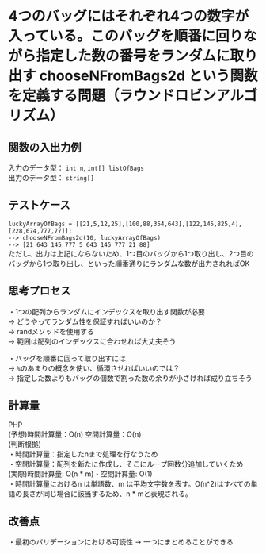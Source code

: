 # 4つのバッグにはそれぞれ4つの数字が入っている。このバッグを順番に回りながら指定した数の番号をランダムに取り出す chooseNFromBags2d という関数を定義する問題（ラウンドロビンアルゴリズム）

## 関数の入出力例
入力のデータ型： `int n`, `int[] listOfBags`<br>
出力のデータ型： `string[]`<br>

## テストケース
`luckyArrayOfBags = [[21,5,12,25],[100,88,354,643],[122,145,825,4],[228,674,777,77]];`<br>
`--> chooseNFromBags2d(10, luckyArrayOfBags)`<br>
`--> [21 643 145 777 5 643 145 777 21 88]`<br>
ただし、出力は上記にならないため、1つ目のバッグから1つ取り出し、2つ目のバッグから1つ取り出し、といった順番通りにランダムな数が出力されればOK<br>

## 思考プロセス
・1つの配列からランダムにインデックスを取り出す関数が必要<br>
→ どうやってランダム性を保証すればいいのか？<br>
→ randメソッドを使用する<br>
→ 範囲は配列のインデックスに合わせれば大丈夫そう<br>

・バッグを順番に回って取り出すには<br>
→ `%`のあまりの概念を使い、循環させればいいのでは？<br>
→ 指定した数よりもバッグの個数で割った数の余りが小さければ成り立ちそう<br>
 

## 計算量
PHP<br>
(予想)時間計算量：O(n) 空間計算量：O(n)<br>
(判断根拠)<br>
・時間計算量：指定したnまで処理を行なうため<br>
・空間計算量：配列を新たに作成し、そこにループ回数分追加していくため<br>
(実際)時間計算量: O(n * m)・空間計算量: O(1)<br>
・時間計算量におけるn は単語数、m は平均文字数を表す。O(n^2)はすべての単語の長さが同じ場合に該当するため、n * mと表現される。<br>

## 改善点
・最初のバリデーションにおける可読性 → 一つにまとめることができる<br>